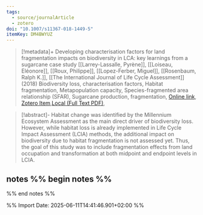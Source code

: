 ```yaml
---
tags:
  - source/journalArticle
  - zotero
doi: "10.1007/s11367-018-1449-5"
itemKey: DM4BWYUZ
---
```

>[!metadata]+
> Developing characterisation factors for land fragmentation impacts on biodiversity in LCA: key learnings from a sugarcane case study
> [[Larrey-Lassalle, Pyrène]], [[Loiseau, Eléonore]], [[Roux, Philippe]], [[Lopez-Ferber, Miguel]], [[Rosenbaum, Ralph K.]], 
> [[The International Journal of Life Cycle Assessment]] (2018)
> Biodiversity loss, characterisation factors, Habitat fragmentation, Metapopulation capacity, Species-fragmented area relationship (SFAR), Sugarcane production, fragmentation, 
> [Online link](https://doi.org/10.1007/s11367-018-1449-5), [Zotero Item](zotero://select/library/items/DM4BWYUZ),[Local (Full Text PDF)](file://C:/Users/aburg/Documents/references/zotero/storage/H9JK8R7W/Larrey-Lassalle2018_Developingcharacterisation.pdf), 


>[!abstract]-
>Habitat change was identified by the Millennium Ecosystem Assessment as the main direct driver of biodiversity loss. However, while habitat loss is already implemented in Life Cycle Impact Assessment (LCIA) methods, the additional impact on biodiversity due to habitat fragmentation is not assessed yet. Thus, the goal of this study was to include fragmentation effects from land occupation and transformation at both midpoint and endpoint levels in LCIA.

## notes %% begin notes %%

%% end notes %%

%% Import Date: 2025-06-11T14:41:46.901+02:00 %%
